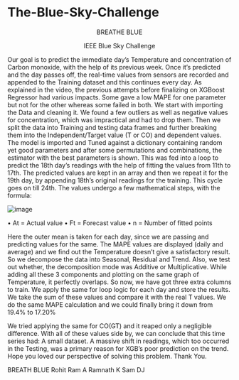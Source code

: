 # The-Blue-Sky-Challenge

<p align="center">
    BREATHE BLUE
</p>

<p align="center">
    IEEE Blue Sky Challenge

</p>


Our goal is to predict the immediate day’s Temperature and concentration of Carbon monoxide, with the help of its previous week. Once it’s predicted and the day passes off, the real-time values from sensors are recorded and appended to the Training dataset and this continues every day.
As explained in the video, the previous attempts before finalizing on XGBoost Regressor had various impacts. Some gave a low MAPE for one parameter but not for the other whereas some failed in both. We start with importing the Data and cleaning it. We found a few outliers as well as negative values for concentration, which was impractical and had to drop them. Then we split the data into Training and testing data frames and further breaking them into the Independent/Target value (T or CO) and dependent values.
The model is imported and Tuned against a dictionary containing random yet good parameters and after some permutations and combinations, the estimator with the best parameters is shown. This was fed into a loop to predict the 18th day’s readings with the help of fitting the values from 11th to 17th. The predicted values are kept in an array and then we repeat it for the 19th day, by appending 18th’s original readings for the training. This cycle goes on till 24th.
The values undergo a few mathematical steps, with the formula:

![image](https://user-images.githubusercontent.com/65529555/151517633-3a1b95e2-b977-48d5-9d18-62545cc7c966.png)

 
•	At = Actual value
•	Ft = Forecast value
•	n = Number of fitted points

Here the outer mean is taken for each day, since we are passing and predicting values for the same. The MAPE values are displayed (daily and average) and we find out the Temperature doesn’t give a satisfactory result. So we decompose the data into Seasonal, Residual and Trend. Also, we test out whether, the decomposition mode was Additive or Multiplicative. 
While adding all these 3 components and plotting on the same graph of Temperature, it perfectly overlaps. So now, we have got three extra columns to train. We apply the same for loop logic for each day and store the results. We take the sum of these values and compare it with the real T values. We do the same MAPE calculation and we could finally bring it down from 19.4% to 17.20%

We tried applying the same for CO(GT) and it reaped only a negligible difference. With all of these values side by, we can conclude that this time series had: A small dataset. A massive shift in readings, which too occurred in the Testing, was a primary reason for XGB’s poor prediction on the trend. Hope you loved our perspective of solving this problem. Thank You.

BREATH BLUE
Rohit Ram A
Ramnath K
Sam DJ

